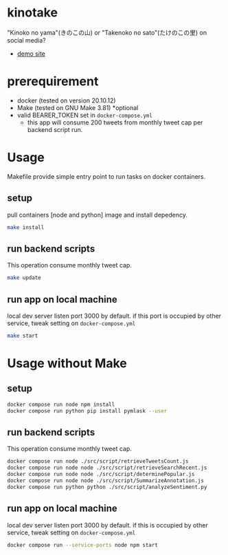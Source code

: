 # kinotake
"Kinoko no yama"(きのこの山) or "Takenoko no sato"(たけのこの里) on social media?

- [demo site](https://yandod.github.io/kinotake/)

# prerequirement 

- docker (tested on version 20.10.12)
- Make (tested on GNU Make 3.81) *optional
- valid BEARER_TOKEN set in `docker-compose.yml`
  - this app will consume 200 tweets from monthly tweet cap per backend script run.

# Usage

Makefile provide simple entry point to run tasks on docker containers.

## setup

pull containers [node and python] image and install depedency.

```sh
make install
```
## run backend scripts

This operation consume monthly tweet cap.

```sh
make update
```

## run app on local machine

local dev server listen port 3000 by default. if this port is occupied by other service, tweak setting on `docker-compose.yml`

```sh
make start
```

# Usage without Make

## setup

```sh
docker compose run node npm install
docker compose run python pip install pymlask --user
```
## run backend scripts

This operation consume monthly tweet cap.

```sh
docker compose run node ./src/script/retrieveTweetsCount.js
docker compose run node node ./src/script/retrieveSearchRecent.js
docker compose run node node ./src/script/determinePopular.js
docker compose run node node ./src/script/SummarizeAnnotation.js
docker compose run python python ./src/script/analyzeSentiment.py
```

## run app on local machine

local dev server listen port 3000 by default. if this is occupied by other service, tweak setting on `docker-compose.yml`

```sh
docker compose run --service-ports node npm start
```

